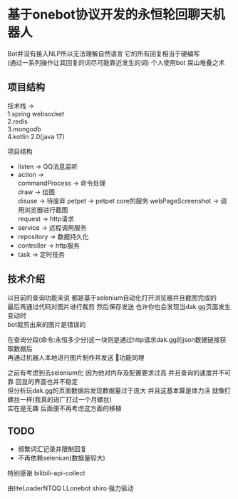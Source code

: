 # 基于onebot协议开发的永恒轮回聊天机器人

Bot并没有接入NLP所以无法理解自然语言 它的所有回复相当于硬编写    
(通过一系列操作让其回复的词尽可能靠近发生的词)
个人使用bot 屎山堆叠之术   

## 项目结构

技术栈 ->    
1.spring websocket   
2.redis   
3.mongodb   
4.kotlin 2.0(java 17)    


项目结构   
* listen -> QQ消息监听
* action ->   
    commandProcess -> 命令处理   
    draw -> 绘图    
    disuse -> 待废弃
    petpet -> petpet core的服务
    webPageScreenshot -> 调用浏览器进行截图    
    request -> http请求    
* service -> 远程调用服务
* repository -> 数据持久化
* controller -> http服务
* task -> 定时任务

## 技术介绍   
以目前的查询功能来说 都是基于selenium自动化打开浏览器并且截图完成的  
最后再通过代码对图片进行裁剪 然后保存发送 也许你也会发现当dak.gg页面发生变动时   
bot裁剪出来的图片是错误的 
      
在查询分段(命令:永恒多少分)这一块则是通过http请求dak.gg的json数据链接获取数据后  
再通过机器人本地进行图片制作并发送  🦌功能同理    
      
之前有考虑到去selenium化 因为他对内存及配置要求过高 并且查询的速度并不可靠 回显的界面也并不稳定   
但分析玩dak.gg的页面数据后发现数据量过于庞大 并且这基本算是体力活 就像打螺丝一样(我真的进厂打过一个月螺丝)    
实在是无趣 后面便不再考虑这方面的移植


## TODO

- 频繁词汇记录并限制回复
- 不再依赖selenium(数据量较大)       
      
     
特别感谢 bilibili-api-collect     

由liteLoaderNTQQ LLonebot shiro 强力驱动
